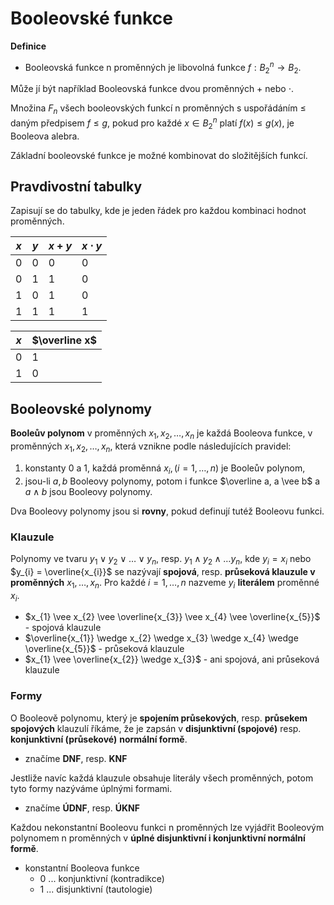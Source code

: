 # Booleovské funkce

**Definice**
- Booleovská funkce n proměnných je libovolná funkce $f: B^n_{2} \to B_{2}$.

Může jí být například Booleovská funkce dvou proměnných $+$ nebo  $\cdot$.

Množina $F_{n}$ všech booleovských funkcí n proměnných s uspořádáním $\leq$ daným předpisem $f \leq g$, pokud pro každé $x \in B^n_{2}$ platí $f(x) \leq g(x)$, je Booleova alebra.

Základní booleovské funkce je možné kombinovat do složitějších funkcí.

## Pravdivostní tabulky

Zapisují se do tabulky, kde je jeden řádek pro každou kombinaci hodnot proměnných.

| $x$ | $y$ | $x+y$ | $x\cdot y$ |
| --- | --- | ----- | ---------- |
| 0   | 0   | 0     | 0          |
| 0   | 1   | 1     | 0          |
| 1   | 0   | 1     | 0          |
| 1   | 1   | 1     | 1          |

| $x$ | $\overline x$ |
| --- | ------------- |
| 0   | 1             |
| 1   | 0             | 

## Booleovské polynomy

**Booleův polynom** v proměnných $x_{1}, x_{2}, \dots, x_{n}$ je každá Booleova funkce, v proměnných $x_{1}, x_{2}, \dots, x_{n}$, která vznikne podle následujících pravidel:
1) konstanty 0 a 1, každá proměnná $x_{i}, (i=1,\dots,n)$ je Booleův polynom,
2) jsou-li $a, b$ Booleovy polynomy, potom i funkce $\overline a, a \vee b$ a $a \wedge b$ jsou Booleovy polynomy.

Dva Booleovy polynomy jsou si **rovny**, pokud definují tutéž Booleovu funkci.

### Klauzule

Polynomy ve tvaru $y_{1} \vee y_{2} \vee \dots \vee y_{n}$, resp. $y_{1} \wedge y_{2} \wedge \dots y_{n}$, kde $y_{i} = x_{i}$ nebo $y_{i} = \overline{x_{i}}$ se nazývají **spojová**, resp. **průseková klauzule v proměnných** $x_{1}, \dots, x_{n}$. Pro každé $i=1,\dots,n$ nazveme $y_{i}$ **literálem** proměnné $x_{i}$.

- $x_{1} \vee x_{2} \vee \overline{x_{3}} \vee x_{4} \vee \overline{x_{5}}$ - spojová klauzule
- $\overline{x_{1}} \wedge x_{2} \wedge x_{3} \wedge x_{4} \wedge \overline{x_{5}}$ - průseková klauzule
- $x_{1} \vee \overline{x_{2}} \wedge x_{3}$ - ani spojová, ani průseková klauzule

### Formy

O Booleově polynomu, který je **spojením průsekových**, resp. **průsekem spojových** klauzulí říkáme, že je zapsán v **disjunktivní (spojové)** resp. **konjunktivní (průsekové)** **normální formě**.
- značíme **DNF**, resp. **KNF**

Jestliže navíc každá klauzule obsahuje literály všech proměnných, potom tyto formy nazýváme úplnými formami.
- značíme **ÚDNF**, resp. **ÚKNF**

Každou nekonstantní Booleovu funkci n proměnných lze vyjádřit Booleovým polynomem n proměnných v **úplné disjunktivní i konjunktivní normální formě**.
- konstantní Booleova funkce
	- 0 ... konjunktivní (kontradikce)
	- 1 ... disjunktivní (tautologie)